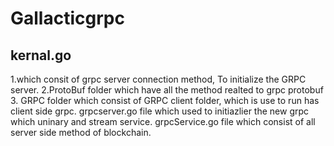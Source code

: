 # Gallacticgrpc

## kernal.go
   1.which consit of grpc server connection method, To initialize the GRPC server.
   2.ProtoBuf folder which have all the method realted to grpc protobuf
   3. GRPC folder which consist of GRPC client folder, which is use to run has client side grpc.
       grpcserver.go file which used to initiazlier the new grpc which uninary and stream service.
       grpcService.go file which consist of all server side method of blockchain.
